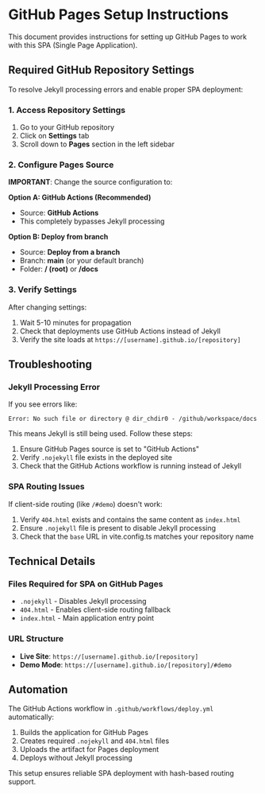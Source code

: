 # GitHub Pages Setup Instructions

This document provides instructions for setting up GitHub Pages to work with this SPA (Single Page Application).

## Required GitHub Repository Settings

To resolve Jekyll processing errors and enable proper SPA deployment:

### 1. Access Repository Settings
1. Go to your GitHub repository
2. Click on **Settings** tab
3. Scroll down to **Pages** section in the left sidebar

### 2. Configure Pages Source
**IMPORTANT**: Change the source configuration to:

**Option A: GitHub Actions (Recommended)**
- Source: **GitHub Actions**
- This completely bypasses Jekyll processing

**Option B: Deploy from branch**
- Source: **Deploy from a branch**
- Branch: **main** (or your default branch)
- Folder: **/ (root)** or **/docs**

### 3. Verify Settings
After changing settings:
1. Wait 5-10 minutes for propagation
2. Check that deployments use GitHub Actions instead of Jekyll
3. Verify the site loads at `https://[username].github.io/[repository]`

## Troubleshooting

### Jekyll Processing Error
If you see errors like:
```
Error: No such file or directory @ dir_chdir0 - /github/workspace/docs
```

This means Jekyll is still being used. Follow these steps:
1. Ensure GitHub Pages source is set to "GitHub Actions"
2. Verify `.nojekyll` file exists in the deployed site
3. Check that the GitHub Actions workflow is running instead of Jekyll

### SPA Routing Issues
If client-side routing (like `/#demo`) doesn't work:
1. Verify `404.html` exists and contains the same content as `index.html`
2. Ensure `.nojekyll` file is present to disable Jekyll processing
3. Check that the `base` URL in vite.config.ts matches your repository name

## Technical Details

### Files Required for SPA on GitHub Pages
- `.nojekyll` - Disables Jekyll processing
- `404.html` - Enables client-side routing fallback
- `index.html` - Main application entry point

### URL Structure
- **Live Site**: `https://[username].github.io/[repository]`
- **Demo Mode**: `https://[username].github.io/[repository]/#demo`

## Automation

The GitHub Actions workflow in `.github/workflows/deploy.yml` automatically:
1. Builds the application for GitHub Pages
2. Creates required `.nojekyll` and `404.html` files
3. Uploads the artifact for Pages deployment
4. Deploys without Jekyll processing

This setup ensures reliable SPA deployment with hash-based routing support.
